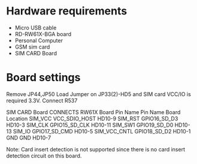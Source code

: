 Hardware requirements
=====================
- Micro USB cable
- RD-RW61X-BGA board
- Personal Computer
- GSM sim card
- SIM CARD Board

Board settings
============
Remove JP44,JP50
Load Jumper on JP33(2)-HD5 and SIM card VCC/IO is required 3.3V.
Connect R537

SIM CARD Board CONNECTS RW61X Board
Pin Name                Pin Name           Board Location
SIM_VCC                 VCC_SDIO_HOST      HD10-9
SIM_RST                 GPIO16_SD_D3       HD10-3
SIM_CLK                 GPIO15_SD_CLK      HD10-11
SIM_SW1                 GPIO19_SD_D0       HD10-13
SIM_IO                  GPIO17_SD_CMD      HD10-5
SIM_VCC_CNTL            GPIO18_SD_D2       HD10-1
GND                     GND                HD10-7

Note:
Card insert detection is not supported since there is no card insert detection circuit on this board.
